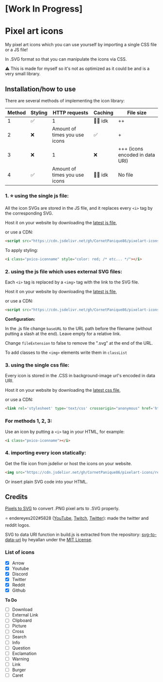 # [Work In Progress]

# Pixel art icons
My pixel art icons which you can use yourself by importing a single CSS file or a JS file!

In .SVG format so that you can manipulate the icons via CSS.

⚠️ This is made for myself so it's not as optimized as it could be and is a very small library.

## Installation/how to use

There are several methods of implementing the icon library:


| Method | Styling | HTTP requests                   | Caching | File size                   |
|--------|---------|---------------------------------|---------|-----------------------------|
| 1      | ✅       | 1                               | 🤷‍♂️ idk  | ++                          |
| 2      | ❌       | Amount of times you use icons           | ✅       | +                           |
| 3      | ❌       | 1                               | ❌       | +++ (icons encoded in data URI) |
| 4      | ✅       | Amount of times you use icons | 🤷‍♂️ idk  | No file           |

### 1. ⭐ using the single js file:

All the icon SVGs are stored in the JS file, and it replaces every `<i>` tag by the corresponding SVG.

Host it on your website by downloading the [latest js file](https://github.com/CornetPanique86/pixelart-icons/releases/latest),

or use a CDN:

```html
<script src="https://cdn.jsdelivr.net/gh/CornetPanique86/pixelart-icons/dist/pixelarticons.min.js"></script>
```

To apply styling:

```html
<i class="pxico-iconname" style="color: red; /* etc... */"></i>
```

### 2. using the js file which uses external SVG files:

Each `<i>` tag is replaced by a `<img>` tag with the link to the SVG file.

Host it on your website by downloading the [latest js file](https://github.com/CornetPanique86/pixelart-icons/releases/latest),

or use a CDN:

```html
<script src="https://cdn.jsdelivr.net/gh/CornetPanique86/pixelart-icons/dist/pixelarticons_ext.min.js"></script>
```

**Configuration:**

In the .js file change `baseURL` to the URL path before the filename (without putting a slash at the end). Leave empty for a relative link.

Change `fileExtension` to false to remove the ".svg" at the end of the URL.

To add classes to the `<img>` elements write them in `classList`

### 3. using the single css file:

Every icon is stored in the .CSS in background-image url's encoded in data URI.

Host it on your website by downloading the [latest css file](https://github.com/CornetPanique86/pixelart-icons/releases/latest),

or use a CDN:

```html
<link rel='stylesheet' type='text/css' crossorigin="anonymous" href='https://cdn.jsdelivr.net/gh/CornetPanique86/pixelart-icons/dist/pixelarticons.min.css'>
```

### For methods 1, 2, 3:

Use an icon by putting a `<i>` tag in your HTML, for example:

```html
<i class="pxico-iconname"></i>
```

### 4. importing every icon statically:

Get the file icon from jsdelivr or host the icons on your website.

```html
<img src="https://cdn.jsdelivr.net/gh/CornetPanique86/pixelart-icons/res/svg/optimized/filename.svg>
```

Or insert plain SVG code into your HTML.

## Credits

[Pixels to SVG](https://codepen.io/shshaw/pen/XbxvNj) to convert .PNG pixel arts to .SVG properly.

⭐ endereyes202#5828 ([YouTube](https://www.youtube.com/@endereyes202), [Twitch](https://www.twitch.tv/endereyes202), [Twitter](https://twitter.com/endereyes202)): made the twitter and reddit logos.

SVG to data URI function in build.js is extracted from the repository:
[svg-to-data-uri](https://github.com/heyallan/svg-to-data-uri) by heyallan under the [MIT License](https://github.com/heyallan/svg-to-data-uri/blob/master/LICENSE).

### List of icons

- [x] Arrow
- [x] Youtube
- [x] Discord
- [x] Twitter
- [x] Reddit
- [x] Github

**To Do**

- [ ] Download
- [ ] External Link
- [ ] Clipboard
- [ ] Picture
- [ ] Cross
- [ ] Search
- [ ] Info
- [ ] Question
- [ ] Exclamation
- [ ] Warning
- [ ] Link
- [ ] Burger
- [ ] Caret